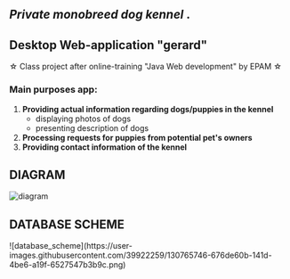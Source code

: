 <h2><i>Private monobreed dog kennel </i>.</h2>
<h2>Desktop Web-application "gerard" </h2>
☆ Class project after online-training "Java Web development" by EPAM ☆
<h3>Main purposes app:</h3>
<ol type="1">
    <li> <b> Providing actual information regarding dogs/puppies in the kennel </b>
        <ul>
            <li>displaying photos of dogs </li>
            <li>presenting description of dogs </li>
        </ul>
     </li> 
    <li><b>Processing requests for puppies from potential pet's owners</b></li>
    <li><b>Providing contact information of the kennel</b></li>
</ol>

<h2>DIAGRAM</h2>

![diagram](https://user-images.githubusercontent.com/39922259/130496387-6f10768f-c394-414a-80b5-dfbf5eb7603d.png)


<h2>DATABASE SCHEME</h2>
![database_scheme](https://user-images.githubusercontent.com/39922259/130765746-676de60b-141d-4be6-a19f-6527547b3b9c.png)


<!-- 
<h2>CLIENT'S requirements</h2> -->
<!-- 
![presentation](https://user-images.githubusercontent.com/39922259/130238710-f060da61-7411-4564-aa34-682f435a9864.jpg)
 -->
